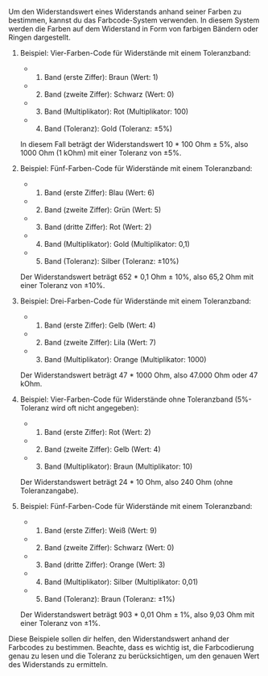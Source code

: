 Um den Widerstandswert eines Widerstands anhand seiner Farben zu bestimmen, kannst du das Farbcode-System verwenden. In diesem System werden die Farben auf dem Widerstand in Form von farbigen Bändern oder Ringen dargestellt. 

1. Beispiel: Vier-Farben-Code für Widerstände mit einem Toleranzband:
   - 1. Band (erste Ziffer): Braun (Wert: 1)
   - 2. Band (zweite Ziffer): Schwarz (Wert: 0)
   - 3. Band (Multiplikator): Rot (Multiplikator: 100)
   - 4. Band (Toleranz): Gold (Toleranz: ±5%)
   
   In diesem Fall beträgt der Widerstandswert 10 * 100 Ohm ± 5%, also 1000 Ohm (1 kOhm) mit einer Toleranz von ±5%.

2. Beispiel: Fünf-Farben-Code für Widerstände mit einem Toleranzband:
   - 1. Band (erste Ziffer): Blau (Wert: 6)
   - 2. Band (zweite Ziffer): Grün (Wert: 5)
   - 3. Band (dritte Ziffer): Rot (Wert: 2)
   - 4. Band (Multiplikator): Gold (Multiplikator: 0,1)
   - 5. Band (Toleranz): Silber (Toleranz: ±10%)
   
   Der Widerstandswert beträgt 652 * 0,1 Ohm ± 10%, also 65,2 Ohm mit einer Toleranz von ±10%.

3. Beispiel: Drei-Farben-Code für Widerstände mit einem Toleranzband:
   - 1. Band (erste Ziffer): Gelb (Wert: 4)
   - 2. Band (zweite Ziffer): Lila (Wert: 7)
   - 3. Band (Multiplikator): Orange (Multiplikator: 1000)
   
   Der Widerstandswert beträgt 47 * 1000 Ohm, also 47.000 Ohm oder 47 kOhm.

4. Beispiel: Vier-Farben-Code für Widerstände ohne Toleranzband (5%-Toleranz wird oft nicht angegeben):
   - 1. Band (erste Ziffer): Rot (Wert: 2)
   - 2. Band (zweite Ziffer): Gelb (Wert: 4)
   - 3. Band (Multiplikator): Braun (Multiplikator: 10)
   
   Der Widerstandswert beträgt 24 * 10 Ohm, also 240 Ohm (ohne Toleranzangabe).

5. Beispiel: Fünf-Farben-Code für Widerstände mit einem Toleranzband:
   - 1. Band (erste Ziffer): Weiß (Wert: 9)
   - 2. Band (zweite Ziffer): Schwarz (Wert: 0)
   - 3. Band (dritte Ziffer): Orange (Wert: 3)
   - 4. Band (Multiplikator): Silber (Multiplikator: 0,01)
   - 5. Band (Toleranz): Braun (Toleranz: ±1%)
   
   Der Widerstandswert beträgt 903 * 0,01 Ohm ± 1%, also 9,03 Ohm mit einer Toleranz von ±1%.

Diese Beispiele sollen dir helfen, den Widerstandswert anhand der Farbcodes zu bestimmen. Beachte, dass es wichtig ist, die Farbcodierung genau zu lesen und die Toleranz zu berücksichtigen, um den genauen Wert des Widerstands zu ermitteln.